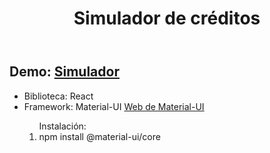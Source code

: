 <header>
  <h1>Simulador de créditos</h1>
</header>      
      
<h2>Demo: <a href="https://simulador-de-creditos.vercel.app/">Simulador</a> </h2>
<ul>
   <li>Biblioteca: React</li>
    <li>Framework: Material-UI <a href="https://material-ui.com/es/">Web de Material-UI</a></li>
        <ol> Instalación: 
          <li>npm install @material-ui/core</li>
        </ol>
</ul>

